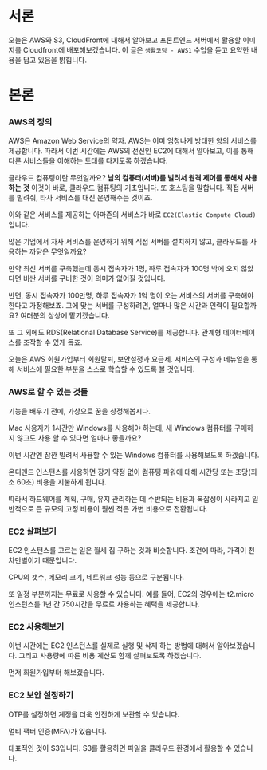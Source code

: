 # 서론

오늘은 AWS와 S3, CloudFront에 대해서 알아보고 프론트엔드 서버에서 활용할 이미지를 Cloudfront에 배포해보겠습니다. 이 글은 `생활코딩 - AWS1` 수업을 듣고 요약한 내용을 담고 있음을 밝힙니다.

# 본론

### AWS의 정의

AWS은 Amazon Web Service의 약자. AWS는 이미 엄청나게 방대한 양의 서비스를 제공합니다. 따라서 이번 시간에는 AWS의 전신인 EC2에 대해서 알아보고, 이를 통해 다른 서비스들을 이해하는 토대를 다지도록 하겠습니다.

클라우드 컴퓨팅이란 무엇일까요? **남의 컴퓨터(서버)를 빌려서 원격 제어를 통해서 사용하는 것** 이것이 바로, 클라우드 컴퓨팅의 기초입니다. 또 호스팅을 말합니다. 직접 서버를 빌려줘, 타사 서비스를 대신 운영해주는 것이죠.

이와 같은 서비스를 제공하는 아마존의 서비스가 바로 `EC2(Elastic Compute Cloud)`입니다.

많은 기업에서 자사 서비스를 운영하기 위해 직접 서버를 설치하지 않고, 클라우드를 사용하는 까닭은 무엇일까요?

만약 최신 서버를 구축했는데 동시 접속자가 1명, 하루 접속자가 100명 밖에 오지 않았다면 비싼 서버를 구비한 것이 의미가 없어질 것입니다.

반면, 동시 접속자가 100만명, 하루 접속자가 1억 명이 오는 서비스의 서버를 구축해야 한다고 가정해보죠. 그에 맞는 서버를 구성하려면, 얼마나 많은 시간과 인력이 필요할까요? 여러분의 상상에 맡기겠습니다.

또 그 외에도 RDS(Relational Database Service)를 제공합니다. 관계형 데이터베이스를 조작할 수 있게 돕죠.

오늘은 AWS 회원가입부터 회원탈퇴, 보안설정과 요금제. 서비스의 구성과 메뉴얼을 통해 서비스에 필요한 부분을 스스로 학습할 수 있도록 볼 것입니다.

### AWS로 할 수 있는 것들

기능을 배우기 전에, 가상으로 꿈을 상정해봅시다.

Mac 사용자가 1시간만 Windows를 사용해야 하는데, 새 Windows 컴퓨터를 구매하지 않고도 사용 할 수 있다면 얼마나 좋을까요?

이번 시간엔 잠깐 빌려서 사용할 수 있는 Windows 컴퓨터를 사용해보도록 하겠습니다.

온디맨드 인스턴스를 사용하면 장기 약정 없이 컴퓨팅 파워에 대해 시간당 또는 초당(최소 60초) 비용을 지불하게 됩니다.

따라서 하드웨어를 계획, 구매, 유지 관리하는 데 수반되는 비용과 복잡성이 사라지고 일반적으로 큰 규모의 고정 비용이 훨씬 적은 가변 비용으로 전환됩니다.

### EC2 살펴보기

EC2 인스턴스를 고르는 일은 월세 집 구하는 것과 비슷합니다. 조건에 따라, 가격이 천차만별이기 때문입니다.

CPU의 갯수, 메모리 크기, 네트워크 성능 등으로 구분됩니다.

또 일정 부분까지는 무료로 사용할 수 있습니다. 예를 들어, EC2의 경우에는 t2.micro 인스턴스를 1년 간 750시간을 무료로 사용하는 혜택을 제공합니다.

### EC2 사용해보기

이번 시간에는 EC2 인스턴스를 실제로 실행 및 삭제 하는 방법에 대해서 알아보겠습니다. 그리고 사용량에 따른 비용 계산도 함께 살펴보도록 하겠습니다.

먼저 회원가입부터 해보겠습니다.

### EC2 보안 설정하기

OTP를 설정하면 계정을 더욱 안전하게 보관할 수 있습니다.

멀티 팩터 인증(MFA)가 있습니다.

대표적인 것이 S3입니다. S3를 활용하면 파일을 클라우드 환경에서 활용할 수 있습니다.

